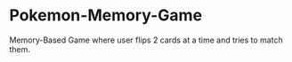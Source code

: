 # Pokemon-Memory-Game
 Memory-Based Game where user flips 2 cards at a time and tries to match them.
